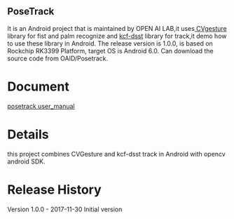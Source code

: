 ## PoseTrack 
It is an Android project that is maintained by OPEN AI LAB,it uses[ CVgesture](https://github.com/OAID/CVGesture) library for fist and palm recognize and [kcf-dsst](https://github.com/OAID/TrackerDSST) library for track,it demo how to use these library in Android. The release version is 1.0.0, is based on Rockchip RK3399 Platform, target OS is Android 6.0. Can download the source code from OAID/Posetrack.

# Document
 [posetrack user_manual](https://github.com/OAID/AndroidCVDemo/blob/master/posetrack%20user_manual.pdf)
 
#  Details
 this project combines CVGesture  and kcf-dsst track in Android with opencv android SDK.
 
# Release History
  
Version 1.0.0 - 2017-11-30
Initial version 